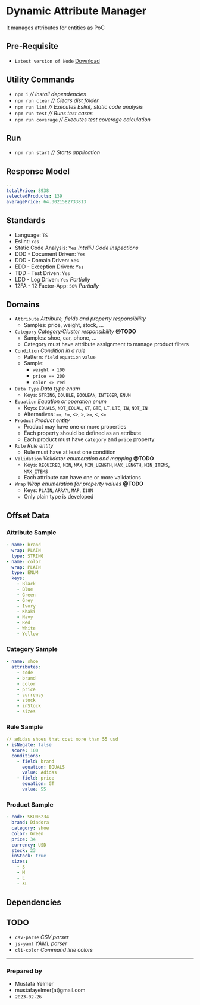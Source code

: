# Dynamic Attribute Manager
It manages attributes for entities as PoC

## Pre-Requisite
- `Latest version of Node` [Download](https://nodejs.org/en/download/)

## Utility Commands
- `npm i` *// Install dependencies* 
- `npm run clear` *// Clears dist folder*
- `npm run lint` *// Executes Eslint, static code analysis*
- `npm run test` *// Runs test cases*
- `npm run coverage` *// Executes test coverage calculation*

## Run
- `npm run start` *// Starts application*

## Response Model
```yaml
--
totalPrice: 8938
selectedProducts: 139
averagePrice: 64.3021582733813
```

## Standards
- Language: `TS`
- Eslint: `Yes`
- Static Code Analysis: `Yes` *IntelliJ Code Inspections*
- DDD - Document Driven: `Yes`
- DDD - Domain Driven: `Yes`
- EDD - Exception Driven: `Yes`
- TDD - Test Driven: `Yes`
- LDD - Log Driven: `Yes` *Partially*
- 12FA - 12 Factor-App: `50%` *Partially*

## Domains
- `Attribute` *Attribute, fields and property responsibility*
  - Samples: price, weight, stock, ...
- `Category` *Category/Cluster responsibility* **@TODO**
  - Samples: shoe, car, phone, ...
  - Category must have attribute assignment to manage product filters
- `Condition` *Condition in a rule*
  - Pattern: `field` `equation` `value`
  - Sample:
    - `weight > 100`
    - `price == 200`
    - `color <> red`
- `Data Type` *Data type enum*
  - Keys: `STRING`, `DOUBLE`, `BOOLEAN`, `INTEGER`, `ENUM`
- `Equation` *Equation or operation enum*
    - Keys: `EQUALS`, `NOT_EQUAL`, `GT`, `GTE`, `LT`, `LTE`, `IN`, `NOT_IN`
    - Alternatives: `==`, `!=`, `<>`, `>`, `>=`, `<`, `<=`
- `Product` *Product entity*
  - Product may have one or more properties
  - Each property should be defined as an attribute
  - Each product must have `category` and `price` property
- `Rule` *Rule entity*
  - Rule must have at least one condition
- `Validation` *Validator enumeration and mapping* **@TODO**
  - Keys: `REQUIRED`, `MIN`, `MAX`, `MIN_LENGTH`, `MAX_LENGTH`, `MIN_ITEMS`, `MAX_ITEMS`
  - Each attribute can have one or more validations
- `Wrap` *Wrap enumeration for property values* **@TODO**
    - Keys: `PLAIN`, `ARRAY`, `MAP`, `I18N`
    - Only plain type is developed

## Offset Data
### Attribute Sample
```yaml
- name: brand
  wrap: PLAIN
  type: STRING
- name: color
  wrap: PLAIN
  type: ENUM
  keys:
    - Black
    - Blue
    - Green
    - Grey
    - Ivory
    - Khaki
    - Navy
    - Red
    - White
    - Yellow
```

### Category Sample
```yaml
- name: shoe
  attributes:
    - code
    - brand
    - color
    - price
    - currency
    - stock
    - inStock
    - sizes
```


### Rule Sample
```yaml
// adidas shoes that cost more than 55 usd
- isNegate: false
  score: 100
  conditions:
    - field: brand
      equation: EQUALS
      value: Adidas
    - field: price
      equation: GT
      value: 55
```

### Product Sample
```yaml
- code: SKU06234
  brand: Diadora
  category: shoe
  color: Green
  price: 34
  currency: USD
  stock: 23
  inStock: true
  sizes:
    - S
    - M
    - L
    - XL
```

## Dependencies
## TODO
- `csv-parse` *CSV parser*
- `js-yaml` *YAML parser*
- `cli-color` *Command line colors*

---
### Prepared by
- Mustafa Yelmer
- mustafayelmer(at)gmail.com
- `2023-02-26`